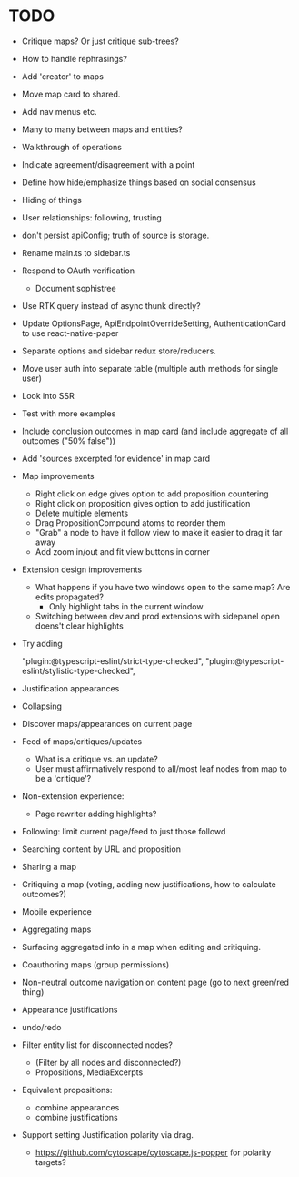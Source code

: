 # TODO

- Critique maps? Or just critique sub-trees?
- How to handle rephrasings?

- Add 'creator' to maps
- Move map card to shared.
- Add nav menus etc.
- Many to many between maps and entities?

- Walkthrough of operations
- Indicate agreement/disagreement with a point
- Define how hide/emphasize things based on social consensus
- Hiding of things
- User relationships: following, trusting

- don't persist apiConfig; truth of source is storage.
- Rename main.ts to sidebar.ts
- Respond to OAuth verification
  - Document sophistree
- Use RTK query instead of async thunk directly?
- Update OptionsPage, ApiEndpointOverrideSetting, AuthenticationCard to use react-native-paper
- Separate options and sidebar redux store/reducers.
- Move user auth into separate table (multiple auth methods for single user)
- Look into SSR

- Test with more examples

- Include conclusion outcomes in map card (and include aggregate of all outcomes ("50% false"))
- Add 'sources excerpted for evidence' in map card

- Map improvements

  - Right click on edge gives option to add proposition countering
  - Right click on proposition gives option to add justification
  - Delete multiple elements
  - Drag PropositionCompound atoms to reorder them
  - "Grab" a node to have it follow view to make it easier to drag it far away
  - Add zoom in/out and fit view buttons in corner

- Extension design improvements

  - What happens if you have two windows open to the same map? Are edits propagated?
    - Only highlight tabs in the current window
  - Switching between dev and prod extensions with sidepanel open doens't clear highlights

- Try adding

  "plugin:@typescript-eslint/strict-type-checked",
  "plugin:@typescript-eslint/stylistic-type-checked",

- Justification appearances
- Collapsing

- Discover maps/appearances on current page
- Feed of maps/critiques/updates
  - What is a critique vs. an update?
  - User must affirmatively respond to all/most leaf nodes from map to be a 'critique'?
- Non-extension experience:

  - Page rewriter adding highlights?

- Following: limit current page/feed to just those followd

- Searching content by URL and proposition

- Sharing a map
- Critiquing a map (voting, adding new justifications, how to calculate outcomes?)
- Mobile experience
- Aggregating maps
- Surfacing aggregated info in a map when editing and critiquing.
- Coauthoring maps (group permissions)

- Non-neutral outcome navigation on content page (go to next green/red thing)
- Appearance justifications
- undo/redo

- Filter entity list for disconnected nodes?
  - (Filter by all nodes and disconnected?)
  - Propositions, MediaExcerpts
- Equivalent propositions:
  - combine appearances
  - combine justifications
- Support setting Justification polarity via drag.
  - https://github.com/cytoscape/cytoscape.js-popper for polarity targets?

